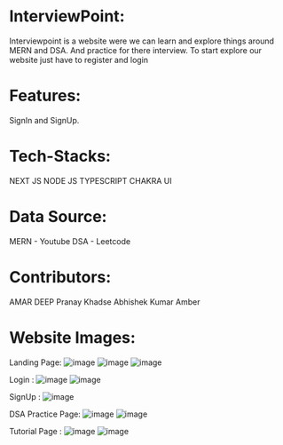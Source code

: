 # InterviewPoint:

Interviewpoint is a website were we can learn and explore things around MERN and DSA. And practice for there interview. To start explore our website just have to register and login


# Features:
SignIn and SignUp.

# Tech-Stacks:
NEXT JS
NODE JS
TYPESCRIPT
CHAKRA UI

# Data Source:
MERN - Youtube
DSA - Leetcode

# Contributors:
AMAR DEEP
Pranay Khadse
Abhishek Kumar Amber

# Website Images:
Landing Page:
![image](https://user-images.githubusercontent.com/105987614/215345607-fa75d3da-5767-4e09-9326-f1b60f7fb5d9.png)
![image](https://user-images.githubusercontent.com/105987614/215345622-eee55499-52f1-46c5-a54d-ac6e4c15c0e8.png)
![image](https://user-images.githubusercontent.com/105987614/215345630-840a6f8b-0066-4e80-b49d-81c0727c68cb.png)

Login :
![image](https://user-images.githubusercontent.com/105987614/215345669-1d1af7ae-ee2a-4718-8a4c-e28784457ed1.png)
![image](https://user-images.githubusercontent.com/105987614/215345685-a2c2f950-eafb-4503-b664-10701b424c6d.png)

SignUp :
![image](https://user-images.githubusercontent.com/105987614/215345741-28ce7142-5115-4082-8a52-48a03d348987.png)

DSA Practice Page:
![image](https://user-images.githubusercontent.com/105987614/215345790-c49b75a6-fc17-4d90-b58d-fbf37194d20d.png)
![image](https://user-images.githubusercontent.com/105987614/215345811-409b569f-5633-468c-a203-81d221b0cdbd.png)

Tutorial Page :
![image](https://user-images.githubusercontent.com/105987614/215345851-2fe6f80d-8245-46d7-b76b-cd00231543fd.png)
![image](https://user-images.githubusercontent.com/105987614/215345871-fd373270-af23-48a6-af07-fcc38327b28c.png)
